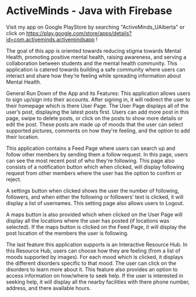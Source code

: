 # ActiveMinds - Java with Firebase

Visit my app on Google PlayStore by searching "ActiveMinds_UAlberta" or click on https://play.google.com/store/apps/details?id=com.activeminds.activemindsapp !

The goal of this app is oriented towards reducing stigma towards Mental Health, promoting positive mental health, raising awareness, and serving a 
collaboration between students and the mental health community. This application is catered towards building a safe community where users can interact 
and share how they’re feeling while spreading information about Mental Health. 

General Run Down of the App and its Features: 
  This application allows users to sign up/sign into their accounts. After signing in, it will redirect the user to their homepage which is there User Page. 
  The User Page displays all of the user’s post, displaying the latest posts first. Users can add more post in this page, swipe to delete posts, or click on 
  the posts to show more details or edit the post. These posts are made up of moods that the user can select supported pictures, comments on how they're feeling,
  and the option to add their location.
  
  This application contains a Feed Page where users can search up and follow other members by sending them a follow request. In this page, users can see the most
  recent post of who they're following. This page also consists of a notification button which when clicked, will display following request from other members 
  where the user has the option to confirm or reject. 
  
  A settings button when clicked shows the user the number of following, followers, and when either the following or followers’ text is clicked, it will display
  a list of usernames. This setting page also allows users to Logout. 
  
  A maps button is also provided which when clicked on the User Page will display all the locations where the user has posted (if locations was selected).
  If the maps button is clicked on the Feed Page, it will display the post location of the members the user is following.
  
  The last feature this application supports is an Interactive Resource Hub. In this Resource Hub, users can choose how they are feeling 
  (from a list of moods supported by images). For each mood which is clicked, it displays the different disorders specific to that mood. 
  The user can click on the disorders to learn more about it. This feature also provides an option to access  information on how/where to seek help. 
  If the user is interested in seeking help, it will display all the nearby facilities with there phone number, address, and there available hours.
